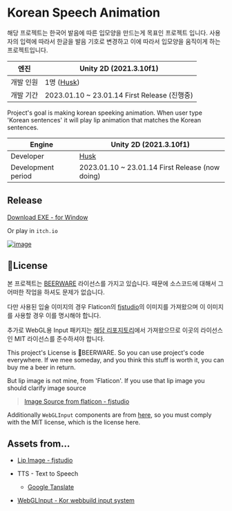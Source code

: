 # Korean Speech Animation

해당 프로젝트는 한국어 발음에 따른 입모양을 만드는게 목표인 프로젝트 입니다. 사용자의 입력에 따라서 한글을 발음 기호로 변경하고 이에 따라서 입모양을 움직이게 하는 프로젝트입니다.

| 엔진      | Unity 2D (2021.3.10f1)                       |
| --------- | -------------------------------------------- |
| 개발 인원 | 1명 ([Husk](https://github.com/HUSK-321))    |
| 개발 기간 | 2023.01.10 ~ 23.01.14 First Release (진행중) |



Project's goal is making korean speeking animation. When user type 'Korean sentences' it will play lip animation that matches the Korean sentences.

| Engine             | Unity 2D (2021.3.10f1)                          |
| ------------------ | ----------------------------------------------- |
| Developer          | [Husk](https://github.com/HUSK-321)             |
| Development period | 2023.01.10 ~ 23.01.14 First Release (now doing) |



## Release

[Download EXE - for Window](https://github.com/HUSK-321/Kor-SpeechAnimation/releases)

Or play in `itch.io`

[![image](https://user-images.githubusercontent.com/68003176/212470123-0b7a43b9-fca2-4026-876b-d3766f31da13.png)](https://husk-321.itch.io/korspeechanimation)


## 🍻License

본 프로젝트는 [BEERWARE](https://github.com/HUSK-321/Kor-SpeechAnimation/blob/main/License) 라이선스를 가지고 있습니다. 때문에 소스코드에 대해서 그 어떠한 작업을 하셔도 문제가 없습니다. 

다만 사용된 입술 이미지의 경우 Flaticon의 [fjstudio](https://www.flaticon.com/kr/free-icon/lips_2214857)의 이미지를 가져왔으며 이 이미지를 사용할 경우 이를 명시해야 합니다. 

추가로 WebGL용 Input 패키지는 [해당 리포지토리](https://github.com/kou-yeung/WebGLInput)에서 가져왔으므로 이곳의 라이선스인 MIT 라이선스를 준수하셔야 합니다.



This project's License is 🍻BEERWARE. So you can use project's code everywhere. If we mee someday, and you think this stuff is worth it, you can buy me a beer in return.

But lip image is not mine, from 'Flaticon'. If you use that lip image you should clarify image source

> [Image Source from flaticon - fjstudio](https://www.flaticon.com/kr/free-icon/lips_2214857)

Additionally `WebGLInput` components are from [here](https://github.com/kou-yeung/WebGLInput), so you must comply with the MIT license, which is the license here.



## Assets from...

- [Lip Image - fjstudio](https://www.flaticon.com/kr/free-icon/lips_2214857)
- TTS - Text to Speech
  - [Google Tanslate](https://translate.google.com/)

- [WebGLInput - Kor webbuild input system](https://github.com/kou-yeung/WebGLInput)
